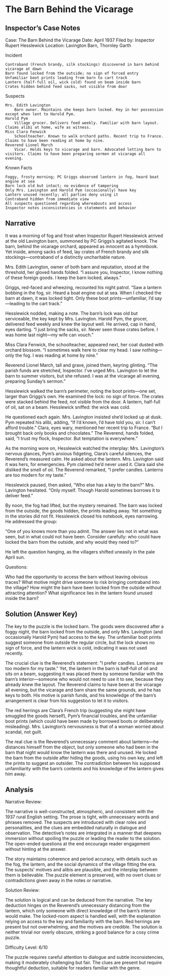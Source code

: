 # The Barn Behind the Vicarage

## Inspector’s Case Notes

Case: The Barn Behind the Vicarage
Date: April 1937
Filed by: Inspector Rupert Hesslewick
Location: Lavington Barn, Thornley Garth

Incident

    Contraband (French brandy, silk stockings) discovered in barn behind vicarage at dawn
    Barn found locked from the outside; no sign of forced entry
    Unfamiliar boot prints leading from barn to cart track
    Lantern (half-full oil, wick cold) found on beam inside barn
    Crates hidden behind feed sacks, not visible from door

Suspects

    Mrs. Edith Lavington
        Barn owner. Maintains she keeps barn locked. Key in her possession except when lent to Harold Pym.
    Harold Pym
        Village grocer. Delivers feed weekly. Familiar with barn layout. Claims alibi at home, wife as witness.
    Miss Clara Fenwick
        Schoolteacher. Known to walk orchard paths. Recent trip to France. Claims to have been reading at home by nine.
    Reverend Lionel March
        Vicar. Holds keys to vicarage and barn. Advocated letting barn to visitors. Claims to have been preparing sermon at vicarage all evening.

Known Facts

    Foggy, frosty morning; PC Griggs observed lantern in fog, heard boat engine at sea
    Barn lock old but intact; no evidence of tampering
    Only Mrs. Lavington and Harold Pym (occasionally) have key
    Lantern unused recently; all parties deny using it
    Contraband hidden from immediate view
    All suspects questioned regarding whereabouts and access
    Inspector notes inconsistencies in statements and behavior


## Narrative

It was a morning of fog and frost when Inspector Rupert Hesslewick arrived at the old Lavington barn, summoned by PC Griggs’s agitated knock. The barn, behind the vicarage orchard, appeared as innocent as a hymnbook. Yet inside, among sacks of feed, lay crates of French brandy and silk stockings—contraband of a distinctly uncharitable nature.

Mrs. Edith Lavington, owner of both barn and reputation, stood at the threshold, her gloved hands folded. “I assure you, Inspector, I know nothing of these foreign goods. I keep the barn locked, always.”

Griggs, red-faced and wheezing, recounted his night patrol. “Saw a lantern bobbing in the fog, sir. Heard a boat engine out at sea. When I checked the barn at dawn, it was locked tight. Only these boot prints—unfamiliar, I’d say—leading to the cart track.”

Hesslewick nodded, making a note. The barn’s lock was old but serviceable, the key kept by Mrs. Lavington. Harold Pym, the grocer, delivered feed weekly and knew the layout well. He arrived, cap in hand, eyes darting. “I just bring the sacks, sir. Never seen those crates before. I was home last night—my wife can vouch.”

Miss Clara Fenwick, the schoolteacher, appeared next, her coat dusted with orchard blossom. “I sometimes walk here to clear my head. I saw nothing—only the fog. I was reading at home by nine.”

Reverend Lionel March, tall and grave, joined them, keyring glinting. “The parish funds are stretched, Inspector. I’ve urged Mrs. Lavington to let the barn to summer visitors, but she refused. I was at the vicarage all evening, preparing Sunday’s sermon.”

Hesslewick walked the barn’s perimeter, noting the boot prints—one set, larger than Griggs’s own. He examined the lock: no sign of force. The crates were stacked behind the feed, not visible from the door. A lantern, half-full of oil, sat on a beam. Hesslewick sniffed: the wick was cold.

He questioned each again. Mrs. Lavington insisted she’d locked up at dusk. Pym repeated his alibi, adding, “If I’d known, I’d have told you, sir. I can’t afford trouble.” Clara, eyes wary, mentioned her recent trip to France. “But I brought back only books and chocolates.” The Reverend, hands folded, said, “I trust my flock, Inspector. But temptation is everywhere.”

As the morning wore on, Hesslewick watched the interplay: Mrs. Lavington’s nervous glances, Pym’s anxious fidgeting, Clara’s careful silences, the Reverend’s measured calm. He asked about the lantern. Mrs. Lavington said it was hers, for emergencies. Pym claimed he’d never used it. Clara said she disliked the smell of oil. The Reverend remarked, “I prefer candles. Lanterns are too modern for my taste.”

Hesslewick paused, then asked, “Who else has a key to the barn?” Mrs. Lavington hesitated. “Only myself. Though Harold sometimes borrows it to deliver feed.”

By noon, the fog had lifted, but the mystery remained. The barn was locked from the outside, the goods hidden, the prints leading away. Yet something in the stories did not fit. Hesslewick closed his notebook, eyes narrowing. He addressed the group:

“One of you knows more than you admit. The answer lies not in what was seen, but in what could not have been. Consider carefully: who could have locked the barn from the outside, and why would they need to?”

He left the question hanging, as the villagers shifted uneasily in the pale April sun.

Questions:

Who had the opportunity to access the barn without leaving obvious traces?
What motive might drive someone to risk bringing contraband into the village?
How might the barn have been locked from the outside without attracting attention?
What significance lies in the lantern found unused inside the barn?

## Solution (Answer Key)

The key to the puzzle is the locked barn. The goods were discovered after a foggy night, the barn locked from the outside, and only Mrs. Lavington (and occasionally Harold Pym) had access to the key. The unfamiliar boot prints suggest someone from outside the regular circle, but the lock shows no sign of force, and the lantern wick is cold, indicating it was not used recently.

The crucial clue is the Reverend’s statement: "I prefer candles. Lanterns are too modern for my taste." Yet, the lantern in the barn is half-full of oil and sits on a beam, suggesting it was placed there by someone familiar with the barn’s interior—someone who would not need to use it to see, because they already knew the layout. The Reverend claims to have been at the vicarage all evening, but the vicarage and barn share the same grounds, and he has keys to both. His motive is parish funds, and his knowledge of the barn’s arrangement is clear from his suggestion to let it to visitors.

The red herrings are Clara’s French trip (suggesting she might have smuggled the goods herself), Pym’s financial troubles, and the unfamiliar boot prints (which could have been made by borrowed boots or deliberately misleading). Mrs. Lavington’s nervousness is that of a woman worried about scandal, not guilt.

The real clue is the Reverend’s unnecessary comment about lanterns—he distances himself from the object, but only someone who had been in the barn that night would know the lantern was there and unused. He locked the barn from the outside after hiding the goods, using his own key, and left the prints to suggest an outsider. The contradiction between his supposed unfamiliarity with the barn’s contents and his knowledge of the lantern gives him away.

## Analysis

Narrative Review:

The narrative is well-constructed, atmospheric, and consistent with the 1937 rural English setting. The prose is tight, with unnecessary words and phrases removed. The suspects are introduced with clear roles and personalities, and the clues are embedded naturally in dialogue and observation. The detective’s notes are integrated in a manner that deepens immersion without spoiling the puzzle or leading the reader to the solution. The open-ended questions at the end encourage reader engagement without hinting at the answer.

The story maintains coherence and period accuracy, with details such as the fog, the lantern, and the social dynamics of the village fitting the era. The suspects’ motives and alibis are plausible, and the interplay between them is believable. The puzzle element is preserved, with no overt clues or contradictions given away in the notes or narrative.

Solution Review:

The solution is logical and can be deduced from the narrative. The key deduction hinges on the Reverend’s unnecessary distancing from the lantern, which only someone with direct knowledge of the barn’s interior would make. The locked-room aspect is handled well, with the explanation relying on access to the key and familiarity with the barn. Red herrings are present but not overwhelming, and the motives are credible. The solution is neither trivial nor overly obscure, striking a good balance for a cosy crime puzzle.

Difficulty Level: 6/10

The puzzle requires careful attention to dialogue and subtle inconsistencies, making it moderately challenging but fair. The clues are present but require thoughtful deduction, suitable for readers familiar with the genre.